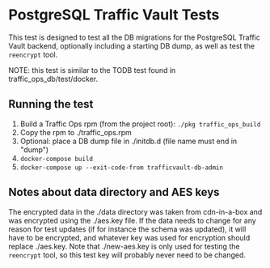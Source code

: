 <!--
    Licensed to the Apache Software Foundation (ASF) under one
    or more contributor license agreements.  See the NOTICE file
    distributed with this work for additional information
    regarding copyright ownership.  The ASF licenses this file
    to you under the Apache License, Version 2.0 (the
    "License"); you may not use this file except in compliance
    with the License.  You may obtain a copy of the License at

      http://www.apache.org/licenses/LICENSE-2.0

    Unless required by applicable law or agreed to in writing,
    software distributed under the License is distributed on an
    "AS IS" BASIS, WITHOUT WARRANTIES OR CONDITIONS OF ANY
    KIND, either express or implied.  See the License for the
    specific language governing permissions and limitations
    under the License.
-->

# PostgreSQL Traffic Vault Tests

This test is designed to test all the DB migrations for the PostgreSQL Traffic
Vault backend, optionally including a starting DB dump, as well as test the
`reencrypt` tool.

NOTE: this test is similar to the TODB test found in traffic_ops_db/test/docker.

## Running the test

1. Build a Traffic Ops rpm (from the project root): `./pkg traffic_ops_build`
2. Copy the rpm to ./traffic_ops.rpm
3. Optional: place a DB dump file in ./initdb.d (file name must end in "dump")
4. `docker-compose build`
5. `docker-compose up --exit-code-from trafficvault-db-admin`

## Notes about data directory and AES keys

The encrypted data in the ./data directory was taken from cdn-in-a-box and was
encrypted using the ./aes.key file. If the data needs to change for any reason
for test updates (if for instance the schema was updated), it will have to be
encrypted, and whatever key was used for encryption should replace ./aes.key.
Note that ./new-aes.key is only used for testing the `reencrypt` tool, so this
test key will probably never need to be changed.
